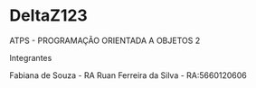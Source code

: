 DeltaZ123
=========

ATPS - PROGRAMAÇÃO ORIENTADA A OBJETOS 2

Integrantes

Fabiana de Souza - RA 
Ruan Ferreira da Silva - RA:5660120606
